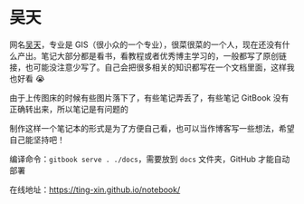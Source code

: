 吴天
========

网名[吴天](https://github.com/Ting-xin)，专业是 GIS（很小众的一个专业），很菜很菜的一个人，现在还没有什么产出。笔记大部分都是看书，看教程或者优秀博主学习的，一般都写了原创链接，也可能没注意少写了。自己会把很多相关的知识都写在一个文档里面，这样我也好看 :sob: ​

由于上传图床的时候有些图片落下了，有些笔记弄丢了，有些笔记 GitBook 没有正确转出来，所以笔记是有问题的

制作这样一个笔记本的形式是为了方便自己看，也可以当作博客写一些想法，希望自己能坚持吧！

编译命令：`gitbook serve . ./docs`，需要放到 `docs` 文件夹，GitHub 才能自动部署

在线地址：https://ting-xin.github.io/notebook/

